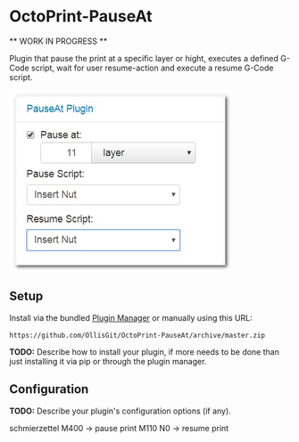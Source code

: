 # OctoPrint-PauseAt

** WORK IN PROGRESS **

Plugin that pause the print at a specific layer or hight, executes a defined G-Code script, wait for user resume-action and execute a resume G-Code script.

![Sidebar](screenshots/sidebar.jpg)


## Setup

Install via the bundled [Plugin Manager](https://github.com/foosel/OctoPrint/wiki/Plugin:-Plugin-Manager)
or manually using this URL:

    https://github.com/OllisGit/OctoPrint-PauseAt/archive/master.zip

**TODO:** Describe how to install your plugin, if more needs to be done than just installing it via pip or through
the plugin manager.

## Configuration

**TODO:** Describe your plugin's configuration options (if any).


schmierzettel
M400 -> pause print
M110 N0 -> resume print
